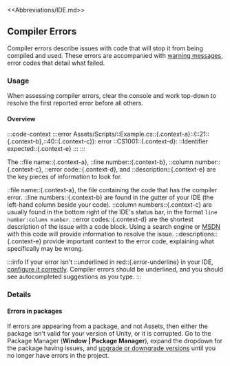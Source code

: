 <<Abbreviations/IDE.md>>
## Compiler Errors

Compiler errors describe issues with code that will stop it from being compiled and used.
These errors are accompanied with [warning messages](https://docs.microsoft.com/en-us/dotnet/csharp/language-reference/compiler-messages/), error codes that detail what failed.

### Usage
When assessing compiler errors, clear the console and work top-down to resolve the first reported error before all others.

#### Overview

:::code-context
:::error
Assets/Scripts/::Example.cs::{.context-a}::(::21::{.context-b},::40::{.context-c}): error ::CS1001::{.context-d}: ::Identifier expected::{.context-e}
:::
:::

The ::file name::{.context-a}, ::line number::{.context-b}, ::column number::{.context-c}, ::error code::{.context-d}, and ::description::{.context-e} are the key pieces of information to look for.

::file name::{.context-a}, the file containing the code that has the compiler error.
::line numbers::{.context-b} are found in the gutter of your IDE (the left-hand column beside your code).
::column numbers::{.context-c} are usually found in the bottom right of the IDE's status bar, in the format `line number:column number`.
::error codes::{.context-d} are the shortest description of the issue with a code block. Using a search engine or [MSDN](https://docs.microsoft.com/en-us/dotnet/csharp/language-reference/compiler-messages/) with this code will provide information to resolve the issue.
::descriptions::{.context-e} provide important context to the error code, explaining what specifically may be wrong.

:::info
If your error isn't ::underlined in red::{.error-underline} in your IDE, [configure it correctly](../IDE%20Configuration.md).
Compiler errors should be underlined, and you should see autocompleted suggestions as you type.
:::

### Details
#### Errors in packages
If errors are appearing from a package, and not Assets, then either the package isn't valid for your version of Unity, or it is corrupted.
Go to the Package Manager (**Window | Package Manager**), expand the dropdown for the package having issues, and [upgrade or downgrade versions](https://docs.unity3d.com/Manual/upm-ui-update.html) until you no longer have errors in the project.
